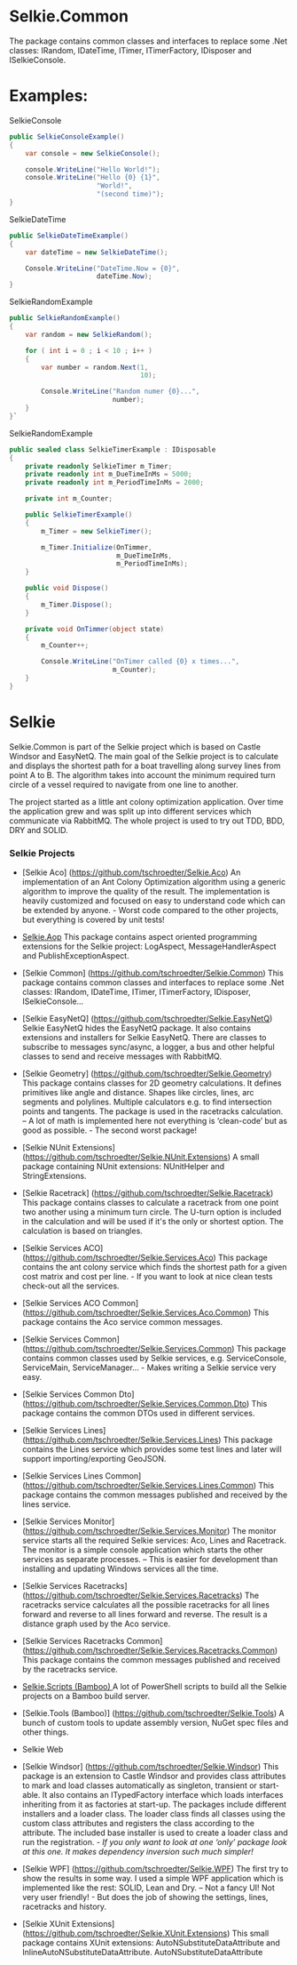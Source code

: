 # Selkie.Common

The package contains common classes and interfaces to replace some .Net classes: IRandom, IDateTime, ITimer, ITimerFactory, IDisposer and ISelkieConsole.
 
# Examples:
SelkieConsole
```CS
public SelkieConsoleExample()
{
	var console = new SelkieConsole();

	console.WriteLine("Hello World!");
	console.WriteLine("Hello {0} {1}",
					  "World!",
					  "(second time)");
}
```

SelkieDateTime
```CS
public SelkieDateTimeExample()
{
	var dateTime = new SelkieDateTime();

	Console.WriteLine("DateTime.Now = {0}",
					  dateTime.Now);
}
```

SelkieRandomExample
```CS
public SelkieRandomExample()
{
	var random = new SelkieRandom();

	for ( int i = 0 ; i < 10 ; i++ )
	{
		var number = random.Next(1,
								 10);

		Console.WriteLine("Random numer {0}...",
						  number);
	}
}`
```

SelkieRandomExample
```CS
public sealed class SelkieTimerExample : IDisposable
{
	private readonly SelkieTimer m_Timer;
	private readonly int m_DueTimeInMs = 5000;
	private readonly int m_PeriodTimeInMs = 2000;

	private int m_Counter;

	public SelkieTimerExample()
	{
		m_Timer = new SelkieTimer();

		m_Timer.Initialize(OnTimmer,
						   m_DueTimeInMs,
						   m_PeriodTimeInMs);
	}

	public void Dispose()
	{
		m_Timer.Dispose();
	}

	private void OnTimmer(object state)
	{
		m_Counter++;

		Console.WriteLine("OnTimer called {0} x times...",
						  m_Counter);
	}
}
```

# Selkie
Selkie.Common is part of the Selkie project which is based on Castle Windsor and EasyNetQ. The main goal of the Selkie project is to calculate and displays the shortest path for a boat travelling along survey lines from point A to B. The algorithm takes into account the minimum required turn circle of a vessel required to navigate from one line to another.

The project started as a little ant colony optimization application. Over time the application grew and was split up into different services which communicate via RabbitMQ. The whole project is used to try out TDD, BDD, DRY and SOLID.

### Selkie Projects

* [Selkie Aco] (https://github.com/tschroedter/Selkie.Aco)
An implementation of an Ant Colony Optimization algorithm using a generic algorithm to improve the quality of the result. The implementation is heavily customized and focused on easy to understand code which can be extended by anyone. - Worst code compared to the other projects, but everything is covered by unit tests!

* [Selkie.Aop](https://github.com/tschroedter/Selkie.Aop)
This package contains aspect oriented programming extensions for the Selkie project: LogAspect, MessageHandlerAspect and PublishExceptionAspect.

* [Selkie Common] (https://github.com/tschroedter/Selkie.Common)
This package contains common classes and interfaces to replace some .Net classes: IRandom, IDateTime, ITimer, ITimerFactory, IDisposer, ISelkieConsole…

* [Selkie EasyNetQ] (https://github.com/tschroedter/Selkie.EasyNetQ)
Selkie EasyNetQ hides the EasyNetQ package. It also contains extensions and installers for Selkie EasyNetQ. There are classes to subscribe to messages sync/async, a logger, a bus and other helpful classes to send and receive messages with RabbitMQ.

* [Selkie Geometry] (https://github.com/tschroedter/Selkie.Geometry)
This package contains classes for 2D geometry calculations. It defines primitives like angle and distance. Shapes like circles, lines, arc segments and polylines. Multiple calculators e.g. to find intersection points and tangents. The package is used in the racetracks calculation. – A lot of math is implemented here not everything is ‘clean-code’ but as good as possible. - The second worst package!

* [Selkie NUnit Extensions] (https://github.com/tschroedter/Selkie.NUnit.Extensions)
A small package containing NUnit extensions: NUnitHelper and StringExtensions.

* [Selkie Racetrack] (https://github.com/tschroedter/Selkie.Racetrack)
This package contains classes to calculate a racetrack from one point two another using a minimum turn circle. The U-turn option is included in the calculation and will be used if it's the only or shortest option. The calculation is based on triangles.

* [Selkie Services ACO] (https://github.com/tschroedter/Selkie.Services.Aco)
This package contains the ant colony service which finds the shortest path for a given cost matrix and cost per line. - If you want to look at nice clean tests check-out all the services.

* [Selkie Services ACO Common] (https://github.com/tschroedter/Selkie.Services.Aco.Common)
This package contains the Aco service common messages.

* [Selkie Services Common] (https://github.com/tschroedter/Selkie.Services.Common)
This package contains common classes used by Selkie services, e.g. ServiceConsole, ServiceMain, ServiceManager... - Makes writing a Selkie service very easy.

* [Selkie Services Common Dto] (https://github.com/tschroedter/Selkie.Services.Common.Dto)
This package contains the common DTOs used in different services.

* [Selkie Services Lines] (https://github.com/tschroedter/Selkie.Services.Lines)
This package contains the Lines service which provides some test lines and later will support importing/exporting GeoJSON.

* [Selkie Services Lines Common] (https://github.com/tschroedter/Selkie.Services.Lines.Common)
This package contains the common messages published and received by the lines service.

* [Selkie Services Monitor] (https://github.com/tschroedter/Selkie.Services.Monitor)
The monitor service starts all the required Selkie services: Aco, Lines and Racetrack. The monitor is a simple console application which starts the other services as separate processes. – This is easier for development than installing and updating Windows services all the time.

* [Selkie Services Racetracks] (https://github.com/tschroedter/Selkie.Services.Racetracks)
The racetracks service calculates all the possible racetracks for all lines forward and reverse to all lines forward and reverse. The result is a distance graph used by the Aco service.  

* [Selkie Services Racetracks Common] (https://github.com/tschroedter/Selkie.Services.Racetracks.Common)
This package contains the common messages published and received by the racetracks service.

* [Selkie.Scripts (Bamboo) ](https://github.com/tschroedter/Selkie.Scripts)
A lot of PowerShell scripts to build all the Selkie projects on a Bamboo build server.

* [Selkie.Tools (Bamboo)] (https://github.com/tschroedter/Selkie.Tools)
A bunch of custom tools to update assembly version, NuGet spec files and other things.

* Selkie Web

* [Selkie Windsor] (https://github.com/tschroedter/Selkie.Windsor)
This package is an extension to Castle Windsor and provides class attributes to mark and load classes automatically as singleton, transient or start-able. It also contains an ITypedFactory interface which loads interfaces inheriting from it as factories at start-up.
The packages include different installers and a loader class. The loader class finds all classes using the custom class attributes and registers the class according to the attribute. The included base installer is used to create a loader class and run the registration. - *If you only want to look at one ‘only’ package look at this one. It makes dependency inversion such much simpler!*

* [Selkie WPF] (https://github.com/tschroedter/Selkie.WPF)
The first try to show the results in some way. I used a simple WPF application which is implemented like the rest: SOLID, Lean and Dry. – Not a fancy UI!  Not very user friendly! - But does the job of showing the settings, lines, racetracks and history.

* [Selkie XUnit Extensions] (https://github.com/tschroedter/Selkie.XUnit.Extensions)
This small package contains XUnit extensions: AutoNSubstituteDataAttribute and InlineAutoNSubstituteDataAttribute.
AutoNSubstituteDataAttribute
